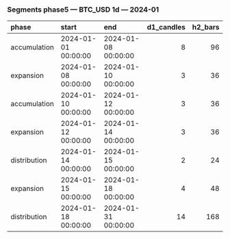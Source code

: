 ### Segments phase5 — BTC_USD 1d — 2024-01

| phase        | start               | end                 |   d1_candles |   h2_bars |
|:-------------|:--------------------|:--------------------|-------------:|----------:|
| accumulation | 2024-01-01 00:00:00 | 2024-01-08 00:00:00 |            8 |        96 |
| expansion    | 2024-01-08 00:00:00 | 2024-01-10 00:00:00 |            3 |        36 |
| accumulation | 2024-01-10 00:00:00 | 2024-01-12 00:00:00 |            3 |        36 |
| expansion    | 2024-01-12 00:00:00 | 2024-01-14 00:00:00 |            3 |        36 |
| distribution | 2024-01-14 00:00:00 | 2024-01-15 00:00:00 |            2 |        24 |
| expansion    | 2024-01-15 00:00:00 | 2024-01-18 00:00:00 |            4 |        48 |
| distribution | 2024-01-18 00:00:00 | 2024-01-31 00:00:00 |           14 |       168 |